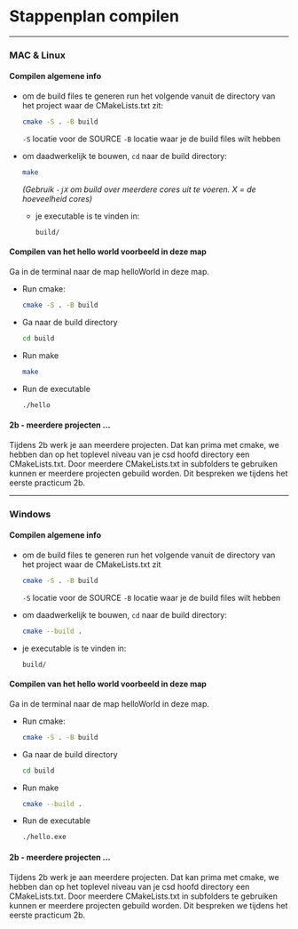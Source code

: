 # Stappenplan compilen

---

### MAC & Linux
#### Compilen algemene info
- om de build files te generen run het volgende vanuit de directory van het project waar de CMakeLists.txt zit:
  ```bash
  cmake -S . -B build
  ```
  `-S` locatie voor de SOURCE
  `-B` locatie waar je de build files wilt hebben

- om daadwerkelijk te bouwen, `cd` naar de build directory:
  ```bash
  make
  ```
  _(Gebruik `-jX` om build over meerdere cores uit te voeren. X = de hoeveelheid cores)_

  - je executable is te vinden in:
    ```
    build/
    ```

#### Compilen van het hello world voorbeeld in deze map
Ga in de terminal naar de map helloWorld in deze map.
- Run cmake:
  ```bash
  cmake -S . -B build
  ```

- Ga naar de build directory
  ```bash
  cd build
  ```
- Run make
  ```bash
  make
  ```
- Run de executable
  ```bash
  ./hello
  ```

#### 2b - meerdere projecten ...
Tijdens 2b werk je aan meerdere projecten. Dat kan prima met cmake, we hebben dan op het toplevel  niveau van je csd hoofd directory een CMakeLists.txt. Door meerdere CMakeLists.txt in subfolders te gebruiken kunnen er meerdere projecten
gebuild worden. Dit bespreken we tijdens het eerste practicum 2b.

---

### Windows
#### Compilen algemene info
- om de build files te generen run het volgende vanuit de directory van het project waar de CMakeLists.txt zit
  ```bash
  cmake -S . -B build
  ```
  `-S` locatie voor de SOURCE
  `-B` locatie waar je de build files wilt hebben

- om daadwerkelijk te bouwen, `cd` naar de build directory:
  ```bash
  cmake --build .
  ```
- je executable is te vinden in:
  ```
  build/
  ```

#### Compilen van het hello world voorbeeld in deze map
Ga in de terminal naar de map helloWorld in deze map.
- Run cmake:
  ```bash
  cmake -S . -B build
  ```

- Ga naar de build directory
  ```bash
  cd build
  ```
- Run make
  ```bash
  cmake --build .
  ```
- Run de executable
  ```bash
  ./hello.exe
  ```

#### 2b - meerdere projecten ...
Tijdens 2b werk je aan meerdere projecten. Dat kan prima met cmake, we hebben dan op het toplevel  niveau van je csd hoofd directory een CMakeLists.txt. Door meerdere CMakeLists.txt in subfolders te gebruiken kunnen er meerdere projecten
gebuild worden. Dit bespreken we tijdens het eerste practicum 2b.
